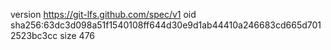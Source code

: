 version https://git-lfs.github.com/spec/v1
oid sha256:63dc3d098a51f1540108ff644d30e9d1ab44410a246683cd665d7012523bc3cc
size 476
